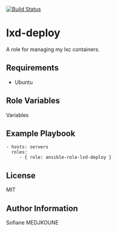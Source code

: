[![Build Status](https://travis-ci.org/Nani-o/ansible-role-lxd.svg?branch=master)](https://travis-ci.org/Nani-o/ansible-role-lxd-deploy)

lxd-deploy
==========

A role for managing my lxc containers.

Requirements
------------

  - Ubuntu

Role Variables
--------------

Variables

Example Playbook
----------------

    - hosts: servers
      roles:
         - { role: ansible-role-lxd-deploy }

License
-------

MIT

Author Information
------------------

Sofiane MEDJKOUNE
